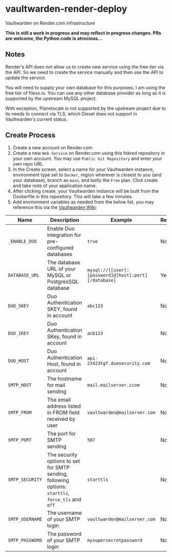 # vaultwarden-render-deploy
Vaultwarden on Render.com infrastructure

**This is still a work in progress and may reflect in progress changes. PRs are welcome, the Python code is atrocious...**

## Notes

Render's API does not allow us to create new service using the free tier via the API. So we need to create the service manually and then use the API to update the service.

You will need to supply your own database for this purposes. I am using the free tier of filess.io. You can use any other database provider as long as it is supported by the upstream MySQL project. 

With exception, Planetscale is not supported by the upstream project due to its needs to connect via TLS, which Diesel does not support in Vaultwarden's current status.

## Create Process

1. Create a new account on Render.com
2. Create a new `Web Service` on Render.com using this fokred repository in your own account. You may use `Public Git Repository` and enter your own repo URL.
3. In the Create screen, select a name for your Vaultwarden instance, environment type set to `Docker`, region wherever is closest to you (and your database), branch as `main`, and lastly the `Free` plan. Click create and take note of your application name.
4. After clicking create, your Vaultwarden instance will be built from the Dockerfile in this repository. This will take a few minutes.
5. Add environment variables as needed from the below list, you may reference this via the [Vaultwarden Wiki](https://github.com/dani-garcia/vaultwarden/wiki):

| Name | Description | Example | Required |
| --- | --- | --- | --- |
| `_ENABLE_DUO` | Enable Duo integration for pre-configured databases | `true` | No |
| `DATABASE_URL` | The database URL of your MySQL or PostgresSQL database | `mysql://[[user]:[password]@]host[:port][/database]` | Yes |
| `DUO_SKEY` | Duo Authentication SKEY, found in account | `abc123` | No |
| `DUO_IKEY` | Duo Authentication SKey, found in account | `acb123` | No |
| `DUO_HOST` | Duo Authentication Host, found in account | `api-23423tgf.duosecurity.com` | No |
| `SMTP_HOST` | The hostname for mail sending | `mail.mailserver.ccom` | No |
| `SMTP_FROM` | The email address listed in FROM field received by user | `vaultwarden@mailserver.com` | No |
| `SMTP_PORT` | The port for SMTP sending | `587` | No |
| `SMTP_SECURITY` | The security options to set for SMTP sending, following options: `starttls`, `force_tls` and `off` | `starttls` | No |
| `SMTP_USERNAME` | The username of your SMTP login | `vaultwarden@mailserver.com` | No |
| `SMTP_PASSWORD` | The password of your SMTP login | `mysupersecretpassword` | No |

